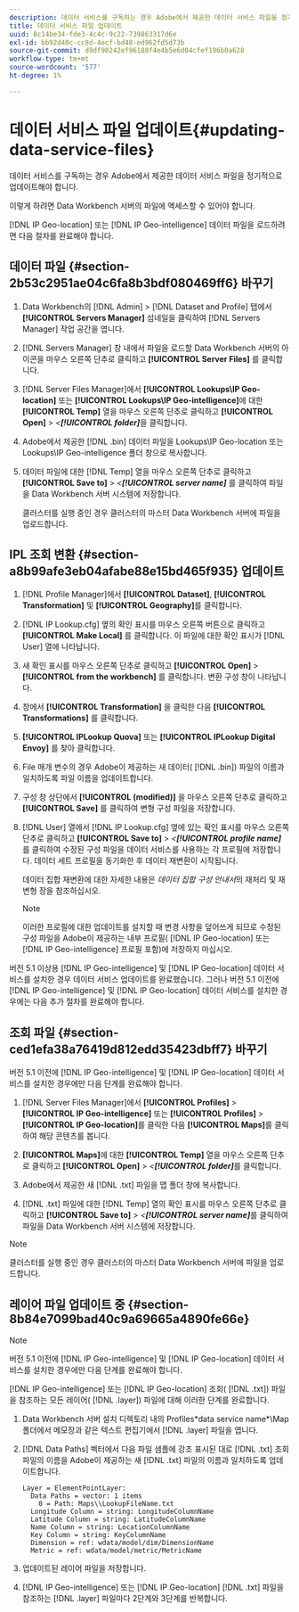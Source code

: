 ```yaml
---
description: 데이터 서비스를 구독하는 경우 Adobe에서 제공한 데이터 서비스 파일을 정기적으로 업데이트해야 합니다.
title: 데이터 서비스 파일 업데이트
uuid: 8c14be34-fde3-4c4c-9c22-739863317d6e
exl-id: bb92d40c-cc8d-4ecf-bd48-ed962fd5d73b
source-git-commit: d9df90242ef96188f4e4b5e6d04cfef196b0a628
workflow-type: tm+mt
source-wordcount: '577'
ht-degree: 1%

---
```


# 데이터 서비스 파일 업데이트{#updating-data-service-files}

데이터 서비스를 구독하는 경우 Adobe에서 제공한 데이터 서비스 파일을 정기적으로 업데이트해야 합니다.

이렇게 하려면 Data Workbench 서버의 파일에 액세스할 수 있어야 합니다.

[!DNL IP Geo-location] 또는 [!DNL IP Geo-intelligence] 데이터 파일을 로드하려면 다음 절차를 완료해야 합니다.

## 데이터 파일 {#section-2b53c2951ae04c6fa8b3bdf080469ff6} 바꾸기

1. Data Workbench의 [!DNL Admin] > [!DNL Dataset and Profile] 탭에서 **[!UICONTROL Servers Manager]** 섬네일을 클릭하여 [!DNL Servers Manager] 작업 공간을 엽니다.

1. [!DNL Servers Manager] 창 내에서 파일을 로드할 Data Workbench 서버의 아이콘을 마우스 오른쪽 단추로 클릭하고 **[!UICONTROL Server Files]** 를 클릭합니다.

1. [!DNL Server Files Manager]에서 **[!UICONTROL Lookups\IP Geo-location]** 또는 **[!UICONTROL Lookups\IP Geo-intelligence]**&#x200B;에 대한 **[!UICONTROL Temp]** 열을 마우스 오른쪽 단추로 클릭하고 **[!UICONTROL Open]** > *&lt;**[!UICONTROL folder]***&#x200B;을 클릭합니다.

1. Adobe에서 제공한 [!DNL .bin] 데이터 파일을 Lookups\IP Geo-location 또는 Lookups\IP Geo-intelligence 폴더 창으로 복사합니다.
1. 데이터 파일에 대한 [!DNL Temp] 열을 마우스 오른쪽 단추로 클릭하고 **[!UICONTROL Save to]** > *&lt;**[!UICONTROL server name]*** 를 클릭하여 파일을 Data Workbench 서버 시스템에 저장합니다.

   클러스터를 실행 중인 경우 클러스터의 마스터 Data Workbench 서버에 파일을 업로드합니다.

## IPL 조회 변환 {#section-a8b99afe3eb04afabe88e15bd465f935} 업데이트

1. [!DNL Profile Manager]에서 **[!UICONTROL Dataset]**, **[!UICONTROL Transformation]** 및 **[!UICONTROL Geography]**&#x200B;를 클릭합니다.

1. [!DNL IP Lookup.cfg] 옆의 확인 표시를 마우스 오른쪽 버튼으로 클릭하고 **[!UICONTROL Make Local]** 를 클릭합니다. 이 파일에 대한 확인 표시가 [!DNL User] 열에 나타납니다.

1. 새 확인 표시를 마우스 오른쪽 단추로 클릭하고 **[!UICONTROL Open]** > **[!UICONTROL from the workbench]** 를 클릭합니다. 변환 구성 창이 나타납니다.

1. 창에서 **[!UICONTROL Transformation]** 을 클릭한 다음 **[!UICONTROL Transformations]** 를 클릭합니다.

1. **[!UICONTROL IPLookup Quova]** 또는 **[!UICONTROL IPLookup Digital Envoy]** 를 찾아 클릭합니다.

1. File 매개 변수의 경우 Adobe이 제공하는 새 데이터( [!DNL .bin]) 파일의 이름과 일치하도록 파일 이름을 업데이트합니다.
1. 구성 창 상단에서 **[!UICONTROL (modified)]** 을 마우스 오른쪽 단추로 클릭하고 **[!UICONTROL Save]** 를 클릭하여 변형 구성 파일을 저장합니다.

1. [!DNL User] 열에서 [!DNL IP Lookup.cfg] 옆에 있는 확인 표시를 마우스 오른쪽 단추로 클릭하고 **[!UICONTROL Save to]** > *&lt;**[!UICONTROL profile name]*** 를 클릭하여 수정된 구성 파일을 데이터 서비스를 사용하는 각 프로필에 저장합니다. 데이터 세트 프로필을 동기화한 후 데이터 재변환이 시작됩니다.

   데이터 집합 재변환에 대한 자세한 내용은 *데이터 집합 구성 안내서*&#x200B;의 재처리 및 재변형 장을 참조하십시오.

   >[!NOTE]
   >
   >이러한 프로필에 대한 업데이트를 설치할 때 변경 사항을 덮어쓰게 되므로 수정된 구성 파일을 Adobe이 제공하는 내부 프로필( [!DNL IP Geo-location] 또는 [!DNL IP Geo-intelligence] 프로필 포함)에 저장하지 마십시오.

버전 5.1 이상용 [!DNL IP Geo-intelligence] 및 [!DNL IP Geo-location] 데이터 서비스를 설치한 경우 데이터 서비스 업데이트를 완료했습니다. 그러나 버전 5.1 이전에 [!DNL IP Geo-intelligence] 및 [!DNL IP Geo-location] 데이터 서비스를 설치한 경우에는 다음 추가 절차를 완료해야 합니다.

## 조회 파일 {#section-ced1efa38a76419d812edd35423dbff7} 바꾸기

버전 5.1 이전에 [!DNL IP Geo-intelligence] 및 [!DNL IP Geo-location] 데이터 서비스를 설치한 경우에만 다음 단계를 완료해야 합니다.

1. [!DNL Server Files Manager]에서 **[!UICONTROL Profiles]** > **[!UICONTROL IP Geo-intelligence]** 또는 **[!UICONTROL Profiles]** > **[!UICONTROL IP Geo-location]**&#x200B;를 클릭한 다음 **[!UICONTROL Maps]**&#x200B;를 클릭하여 해당 콘텐츠를 봅니다.

1. **[!UICONTROL Maps]**&#x200B;에 대한 **[!UICONTROL Temp]** 열을 마우스 오른쪽 단추로 클릭하고 **[!UICONTROL Open]** > *&lt;**[!UICONTROL folder]***&#x200B;를 클릭합니다.

1. Adobe에서 제공한 새 [!DNL .txt] 파일을 맵 폴더 창에 복사합니다.
1. [!DNL .txt] 파일에 대한 [!DNL Temp] 열의 확인 표시를 마우스 오른쪽 단추로 클릭하고 **[!UICONTROL Save to]** > *&lt;**[!UICONTROL server name]***&#x200B;를 클릭하여 파일을 Data Workbench 서버 시스템에 저장합니다.

>[!NOTE]
>
>클러스터를 실행 중인 경우 클러스터의 마스터 Data Workbench 서버에 파일을 업로드합니다.

## 레이어 파일 업데이트 중 {#section-8b84e7099bad40c9a69665a4890fe66e}

>[!NOTE]
>
>버전 5.1 이전에 [!DNL IP Geo-intelligence] 및 [!DNL IP Geo-location] 데이터 서비스를 설치한 경우에만 다음 단계를 완료해야 합니다.

[!DNL IP Geo-intelligence] 또는 [!DNL IP Geo-location] 조회( [!DNL .txt]) 파일을 참조하는 모든 레이어( [!DNL .layer]) 파일에 대해 이러한 단계를 완료합니다.

1. Data Workbench 서버 설치 디렉토리 내의 Profiles\*data service name*\Map 폴더에서 메모장과 같은 텍스트 편집기에서 [!DNL .layer] 파일을 엽니다.

1. [!DNL Data Paths] 벡터에서 다음 파일 샘플에 강조 표시된 대로 [!DNL .txt] 조회 파일의 이름을 Adobe이 제공하는 새 [!DNL .txt] 파일의 이름과 일치하도록 업데이트합니다.

   ```
   Layer = ElementPointLayer:
     Data Paths = vector: 1 items
       0 = Path: Maps\\LookupFileName.txt
     Longitude Column = string: LongitudeColumnName
     Latitude Column = string: LatitudeColumnName
     Name Column = string: LocationColumnName
     Key Column = string: KeyColumnName
     Dimension = ref: wdata/model/dim/DimensionName
     Metric = ref: wdata/model/metric/MetricName
   ```

1. 업데이트된 레이어 파일을 저장합니다.
1. [!DNL IP Geo-intelligence] 또는 [!DNL IP Geo-location] [!DNL .txt] 파일을 참조하는 [!DNL .layer] 파일마다 2단계와 3단계를 반복합니다.
